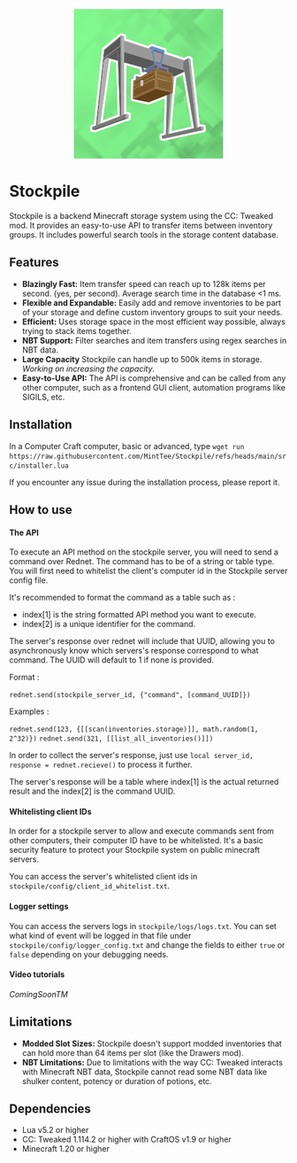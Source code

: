 <div align="center">
  <img width="270px" alt="icon" src="icon.jpg">  
</div>


# Stockpile

Stockpile is a backend Minecraft storage system using the CC: Tweaked mod. It provides an easy-to-use API to transfer items between inventory groups. It includes powerful search tools in the storage content database.

## Features

- **Blazingly Fast:** Item transfer speed can reach up to 128k items per second. (yes, per second). Average search time in the database <1 ms.
- **Flexible and Expandable:** Easily add and remove inventories to be part of your storage and define custom inventory groups to suit your needs.
- **Efficient:** Uses storage space in the most efficient way possible, always trying to stack items together.
- **NBT Support:** Filter searches and item transfers using regex searches in NBT data.
- **Large Capacity** Stockpile can handle up to 500k items in storage. *Working on increasing the capacity*.
- **Easy-to-Use API:** The API is comprehensive and can be called from any other computer, such as a frontend GUI client, automation programs like SIGILS, etc.

## Installation

In a Computer Craft computer, basic or advanced, type `wget run https://raw.githubusercontent.com/MintTee/Stockpile/refs/heads/main/src/installer.lua`

If you encounter any issue during the installation process, please report it.

## How to use

#### The API

To execute an API method on the stockpile server, you will need to send a command over Rednet. The command has to be of a string or table type. You will first need to whitelist the client's computer id in the Stockpile server config file.

It's recommended to format the command as a table such as :
- index[1] is the string formatted API method you want to execute.
- index[2] is a unique identifier for the command.

The server's response over rednet will include that UUID, allowing you to asynchronously know which servers's response correspond to what command. The UUID will default to 1 if none is provided.

Format :

`rednet.send(stockpile_server_id, {"command", [command_UUID]})`

Examples :

`rednet.send(123, {[[scan(inventories.storage)]], math.random(1, 2^32)})`
`rednet.send(321, [[list_all_inventories()]])`

In order to collect the server's response, just use `local server_id, response = rednet.recieve()` to process it further.

The server's response will be a table where index[1] is the actual returned result and the index[2] is the command UUID. 

#### Whitelisting client IDs

In order for a stockpile server to allow and execute commands sent from other computers, their computer ID have to be whitelisted.
It's a basic security feature to protect your Stockpile system on public minecraft servers.

You can access the server's whitelisted client ids in `stockpile/config/client_id_whitelist.txt`.

#### Logger settings

You can access the servers logs in `stockpile/logs/logs.txt`.
You can set what kind of event will be logged in that file under `stockpile/config/logger_config.txt` and change the fields to either `true` or `false` depending on your debugging needs.

#### Video tutorials

*ComingSoonTM*

## Limitations

- **Modded Slot Sizes:** Stockpile doesn't support modded inventories that can hold more than 64 items per slot (like the Drawers mod).
- **NBT Limitations:** Due to limitations with the way CC: Tweaked interacts with Minecraft NBT data, Stockpile cannot read some NBT data like shulker content, potency or duration of potions, etc.

## Dependencies

- Lua v5.2 or higher
- CC: Tweaked 1.114.2 or higher with CraftOS v1.9 or higher
- Minecraft 1.20 or higher